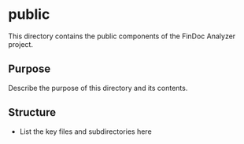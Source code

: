 # public

This directory contains the public components of the FinDoc Analyzer project.

## Purpose

Describe the purpose of this directory and its contents.

## Structure

- List the key files and subdirectories here
